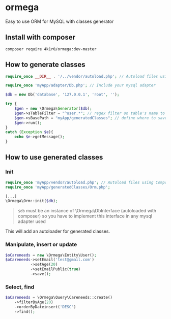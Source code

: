 # ormega
Easy to use ORM for MySQL with classes generator

## Install with composer

    composer require 4k1r0/ormega:dev-master

## How to generate classes

```php
require_once __DIR__ . '/../vendor/autoload.php'; // Autoload files using Composer autoload

require_once 'myApp/adapter/Db.php'; // Include your mysql adapter

$db = new Db('database', '127.0.0.1', 'root', '');

try {
    $gen = new \Ormega\Generator($db);
    $gen->sTableFilter = "^user.*"; // regex filter on table's name to generate classes only for specifics tables
    $gen->sBasePath = "myApp/generatedClasses"; // define where to save generated files - this folder must already exists
    $gen->run();
}
catch (Exception $e){
    echo $e->getMessage();
}
```


## How to use generated classes

### Init

```php
require_once 'myApp/vendor/autoload.php'; // Autoload files using Composer's autoload
require_once 'myApp/generatedClasses/Orm.php';

[...]
\Ormega\Orm::init($db);
```

> `$db` must be an instance of \Ormega\DbInterface (autoloaded with composer)
> so you have to implement this interface in any mysql adapter used

This will add an autoloader for generated classes.

### Manipulate, insert or update

```php
$oCareneeds = new \Ormega\Entity\User();
$oCareneeds->setEmail('test@gmail.com')
           ->setAge(20)
           ->setEmailPublic(true)
           ->save();
```

### Select, find

```php
$aCareneeds = \Ormega\Query\Careneeds::create()
    ->filterByAge(20)
    ->orderByDateinsert('DESC')
    ->find();
```